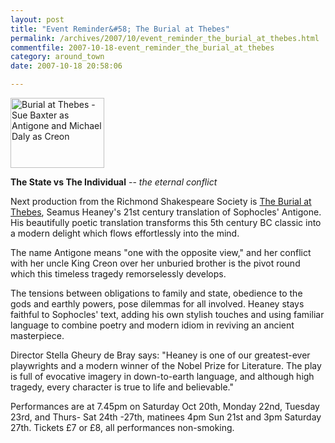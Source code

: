 ```yaml
---
layout: post
title: "Event Reminder&#58; The Burial at Thebes"
permalink: /archives/2007/10/event_reminder_the_burial_at_thebes.html
commentfile: 2007-10-18-event_reminder_the_burial_at_thebes
category: around_town
date: 2007-10-18 20:58:06

---
```


<a href="/assets/images/2007/burial_at_thebes.jpg" title="See larger version of - Burial at Thebes"><img src="/assets/images/2007/burial_at_thebes_thumb.jpg" width="150" height="112" alt="Burial at Thebes - Sue Baxter as Antigone and Michael Daly as Creon" class="photo right" /></a>

**The State vs The Individual** -- *the eternal conflict*

Next production from the Richmond Shakespeare Society is [The Burial at Thebes](https://stmargarets.london/event/auction/200705141718), Seamus Heaney's 21st century translation of Sophocles' Antigone. His beautifully poetic translation transforms this 5th century BC classic into a modern delight which flows effortlessly into the mind.

The name Antigone means "one with the opposite view," and her conflict with her uncle King Creon over her unburied brother is the pivot round which this timeless tragedy remorselessly develops.

The tensions between obligations to family and state, obedience to the gods and earthly powers, pose dilemmas for all involved. Heaney stays faithful to Sophocles' text, adding his own stylish touches and using familiar language to combine poetry and modern idiom in reviving an ancient masterpiece.

Director Stella Gheury de Bray says: "Heaney is one of our greatest-ever playwrights and a modern winner of the Nobel Prize for Literature. The play is full of evocative imagery in down-to-earth language, and although high tragedy, every character is true to life and believable."

Performances are at 7.45pm on Saturday Oct 20th, Monday 22nd, Tuesday 23rd, and Thurs- Sat 24th -27th, matinees 4pm Sun 21st and 3pm Saturday 27th. Tickets £7 or £8, all performances non-smoking.

